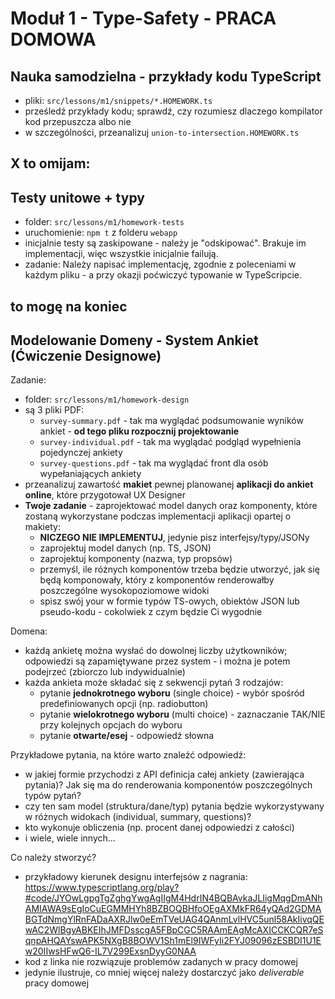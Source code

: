 # Moduł 1 - Type-Safety - PRACA DOMOWA

## Nauka samodzielna - przykłady kodu TypeScript

- pliki: `src/lessons/m1/snippets/*.HOMEWORK.ts`
- prześledź przykłady kodu; sprawdź, czy rozumiesz dlaczego kompilator kod przepuszcza albo nie
- w szczególności, przeanalizuj `union-to-intersection.HOMEWORK.ts`

## X to omijam:
## Testy unitowe + typy

- folder: `src/lessons/m1/homework-tests`
- uruchomienie: `npm t` z folderu `webapp`
- inicjalnie testy są zaskipowane - należy je "odskipować". Brakuje im implementacji, więc wszystkie inicjalnie failują.
- zadanie: Należy napisać implementację, zgodnie z poleceniami w każdym pliku - a przy okazji poćwiczyć typowanie w TypeScripcie.

## to mogę na koniec
## Modelowanie Domeny - System Ankiet (Ćwiczenie Designowe)

Zadanie:

- folder: `src/lessons/m1/homework-design`
- są 3 pliki PDF:
  - `survey-summary.pdf` - tak ma wyglądać podsumowanie wyników ankiet - **od tego pliku rozpocznij projektowanie**
  - `survey-individual.pdf` - tak ma wyglądać podgląd wypełnienia pojedynczej ankiety
  - `survey-questions.pdf` - tak ma wyglądać front dla osób wypełaniających ankiety
- przeanalizuj zawartość **makiet** pewnej planowanej **aplikacji do ankiet online**, które przygotował UX Designer
- **Twoje zadanie** - zaprojektować model danych oraz komponenty, które zostaną wykorzystane podczas implementacji aplikacji opartej o makiety:
  - **NICZEGO NIE IMPLEMENTUJ**, jedynie pisz interfejsy/typy/JSONy
  - zaprojektuj model danych (np. TS, JSON)
  - zaprojektuj komponenty (nazwa, typ propsów)
  - przemyśl, ile różnych komponentów trzeba będzie utworzyć, jak się będą komponowały, który z komponentów renderowałby poszczególne wysokopoziomowe widoki
  - spisz swój your w formie typów TS-owych, obiektów JSON lub pseudo-kodu - cokolwiek z czym będzie Ci wygodnie

Domena:

- każdą ankietę można wysłać do dowolnej liczby użytkowników; odpowiedzi są zapamiętywane przez system - i można je potem podejrzeć (zbiorczo lub indywidualnie)
- każda ankieta może składać się z sekwencji pytań 3 rodzajów:
  - pytanie **jednokrotnego wyboru** (single choice) - wybór spośród predefiniowanych opcji (np. radiobutton)
  - pytanie **wielokrotnego wyboru** (multi choice) - zaznaczanie TAK/NIE przy kolejnych opcjach do wyboru
  - pytanie **otwarte/esej** - odpowiedź słowna

Przykładowe pytania, na które warto znaleźć odpowiedź:

- w jakiej formie przychodzi z API definicja całej ankiety (zawierająca pytania)? Jak się ma do renderowania komponentów poszczególnych typów pytań?
- czy ten sam model (struktura/dane/typ) pytania będzie wykorzystywany w różnych widokach (individual, summary, questions)?
- kto wykonuje obliczenia (np. procent danej odpowiedzi z całości)
- i wiele, wiele innych...

Co należy stworzyć?

- przykładowy kierunek designu interfejsów z nagrania: https://www.typescriptlang.org/play?#code/JYOwLgpgTgZghgYwgAgIIgM4HdrIN4BQBAvkaJLIigMqgDmANhAMIAWA9sEgIoCuEGMMHYh8BZBOQBHfoOEgAXMkFR64yQAd2GDMABGTdNmgYlRnFADaAXRJlw0eEmTVeUAG4QAnmLvlHVC5unl58AkIivqQEwAC2WlBgyABKEIhJMFDsscgA5FBpCGC5RAAmEAgMcAXICCKCQR7eSqnpAHQAYswAPK5NXgB8BOWV1Sh1mEl9IWFyIi2FYJ09096zESBDI1U1Ew20IIwsHFwQ6-IL7V299ExsnDyyG0NAA
- kod z linka nie rozwiązuje problemów zadanych w pracy domowej
- jedynie ilustruje, co mniej więcej należy dostarczyć jako _deliverable_ pracy domowej
